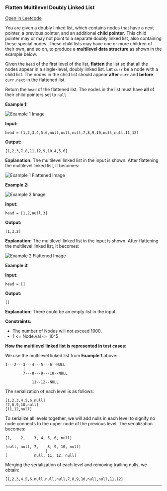 ### Flatten Multilevel Doubly Linked List

[Open in Leetcode](https://leetcode.com/problems/flatten-a-multilevel-doubly-linked-list/description/)

You are given a doubly linked list, which contains nodes that have a next pointer, a previous pointer, and an additional **child pointer**. This child pointer may or may not point to a separate doubly linked list, also containing these special nodes. These child lists may have one or more children of their own, and so on, to produce a **multilevel data structure** as shown in the example below.

Given the `head` of the first level of the list, **flatten** the list so that all the nodes appear in a single-level, doubly linked list. Let `curr` be a node with a child list. The nodes in the child list should appear **after** `curr` and **before** `curr.next` in the flattened list.

Return the `head` of the flattened list. The nodes in the list must have **all** of their child pointers set to `null`.

**Example 1:**

![Example 1 Image](https://assets.leetcode.com/uploads/2021/11/09/flatten11.jpg)

**Input:** 
```
head = [1,2,3,4,5,6,null,null,null,7,8,9,10,null,null,11,12]
```

**Output:** 
```
[1,2,3,7,8,11,12,9,10,4,5,6]
```

**Explanation:**
The multilevel linked list in the input is shown. After flattening the multilevel linked list, it becomes:

![Example 1 Flattened Image](https://assets.leetcode.com/uploads/2021/11/09/flatten12.jpg)

**Example 2:**

![Example 2 Image](https://assets.leetcode.com/uploads/2021/11/09/flatten2.1jpg)

**Input:**
```
head = [1,2,null,3]
```

**Output:**
```
[1,3,2]
```

**Explanation:**
The multilevel linked list in the input is shown. After flattening the multilevel linked list, it becomes:

![Example 2 Flattened Image](https://assets.leetcode.com/uploads/2021/11/24/list.jpg)

**Example 3:**

**Input:**
```
head = []
```

**Output:**
```
[]
```

**Explanation:**
There could be an empty list in the input.

**Constraints:**

- The number of Nodes will not exceed 1000.
- 1 <= Node.val <= 10^5

**How the multilevel linked list is represented in test cases:**

We use the multilevel linked list from **Example 1** above:

```
1---2---3---4---5---6--NULL
        |
        7---8---9---10--NULL
            |
            11--12--NULL
```

The serialization of each level is as follows:

```
[1,2,3,4,5,6,null]
[7,8,9,10,null]
[11,12,null]
```

To serialize all levels together, we will add nulls in each level to signify no node connects to the upper node of the previous level. The serialization becomes:

```
[1,    2,    3, 4, 5, 6, null]
            |
[null, null, 7,    8, 9, 10, null]
                  |
[            null, 11, 12, null]
```

Merging the serialization of each level and removing trailing nulls, we obtain:

```
[1,2,3,4,5,6,null,null,null,7,8,9,10,null,null,11,12]
```

---